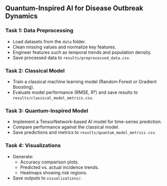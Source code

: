 ## Quantum-Inspired AI for Disease Outbreak Dynamics

### Task 1: Data Preprocessing
- Load datasets from the `data` folder.
- Clean missing values and normalize key features.
- Engineer features such as temporal trends and population density.
- Save processed data to `results/preprocessed_data.csv`.

### Task 2: Classical Model
- Train a classical machine learning model (Random Forest or Gradient Boosting).
- Evaluate model performance (RMSE, R²) and save results to `results/classical_model_metrics.csv`.

### Task 3: Quantum-Inspired Model
- Implement a TensorNetwork-based AI model for time-series prediction.
- Compare performance against the classical model.
- Save predictions and metrics to `results/quantum_model_metrics.csv`.

### Task 4: Visualizations
- Generate:
  - Accuracy comparison plots.
  - Predicted vs. actual incidence trends.
  - Heatmaps showing risk regions.
- Save outputs to `visualizations/`.

